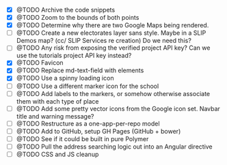 * [x] @TODO Archive the code snippets
* [x] @TODO Zoom to the bounds of both points
* [x] @TODO Determine why there are two Google Maps being rendered.
* [ ] @TODO Create a new electorates layer sans style. Maybe in a SLIP Demos map? (cc/ SLIP Services re creation) Do we need this?
* [ ] @TODO Any risk from exposing the verified project API key? Can we use the tutorials project API key instead?
* [x] @TODO Favicon
* [x] @TODO Replace md-text-field with <hN> elements
* [x] @TODO Use a spinny loading icon
* [ ] @TODO Use a different marker icon for the school
* [ ] @TODO Add labels to the markers, or somehow otherwise associate them with each type of place
* [ ] @TODO Add some pretty vector icons from the Google icon set. Navbar title and warning message?
* [ ] @TODO Restructure as a one-app-per-repo model
* [ ] @TODO Add to GitHub, setup GH Pages (GitHub + bower)
* [ ] @TODO See if it could be built in pure Polymer
* [ ] @TODO Pull the address searching logic out into an Angular directive
* [ ] @TODO CSS and JS cleanup
